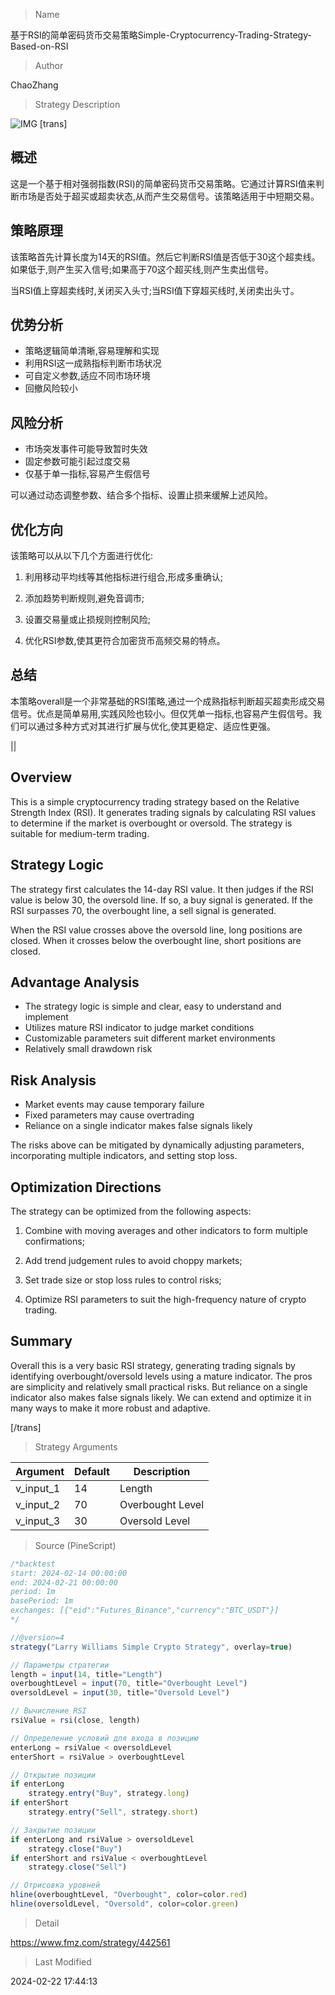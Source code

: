 
> Name

基于RSI的简单密码货币交易策略Simple-Cryptocurrency-Trading-Strategy-Based-on-RSI

> Author

ChaoZhang

> Strategy Description

![IMG](https://www.fmz.com/upload/asset/126196b66d531b680e5.png)
[trans]
## 概述

这是一个基于相对强弱指数(RSI)的简单密码货币交易策略。它通过计算RSI值来判断市场是否处于超买或超卖状态,从而产生交易信号。该策略适用于中短期交易。

## 策略原理

该策略首先计算长度为14天的RSI值。然后它判断RSI值是否低于30这个超卖线。如果低于,则产生买入信号;如果高于70这个超买线,则产生卖出信号。

当RSI值上穿超卖线时,关闭买入头寸;当RSI值下穿超买线时,关闭卖出头寸。

## 优势分析

- 策略逻辑简单清晰,容易理解和实现
- 利用RSI这一成熟指标判断市场状况
- 可自定义参数,适应不同市场环境
- 回撤风险较小

## 风险分析

- 市场突发事件可能导致暂时失效
- 固定参数可能引起过度交易
- 仅基于单一指标,容易产生假信号

可以通过动态调整参数、结合多个指标、设置止损来缓解上述风险。

## 优化方向

该策略可以从以下几个方面进行优化:

1. 利用移动平均线等其他指标进行组合,形成多重确认;

2. 添加趋势判断规则,避免音调市;

3. 设置交易量或止损规则控制风险;

4. 优化RSI参数,使其更符合加密货币高频交易的特点。

## 总结

本策略overall是一个非常基础的RSI策略,通过一个成熟指标判断超买超卖形成交易信号。优点是简单易用,实践风险也较小。但仅凭单一指标,也容易产生假信号。我们可以通过多种方式对其进行扩展与优化,使其更稳定、适应性更强。

||

## Overview

This is a simple cryptocurrency trading strategy based on the Relative Strength Index (RSI). It generates trading signals by calculating RSI values to determine if the market is overbought or oversold. The strategy is suitable for medium-term trading.

## Strategy Logic

The strategy first calculates the 14-day RSI value. It then judges if the RSI value is below 30, the oversold line. If so, a buy signal is generated. If the RSI surpasses 70, the overbought line, a sell signal is generated.

When the RSI value crosses above the oversold line, long positions are closed. When it crosses below the overbought line, short positions are closed.

## Advantage Analysis 

- The strategy logic is simple and clear, easy to understand and implement
- Utilizes mature RSI indicator to judge market conditions
- Customizable parameters suit different market environments  
- Relatively small drawdown risk

## Risk Analysis

- Market events may cause temporary failure
- Fixed parameters may cause overtrading  
- Reliance on a single indicator makes false signals likely

The risks above can be mitigated by dynamically adjusting parameters, incorporating multiple indicators, and setting stop loss.

## Optimization Directions

The strategy can be optimized from the following aspects:

1. Combine with moving averages and other indicators to form multiple confirmations;

2. Add trend judgement rules to avoid choppy markets;

3. Set trade size or stop loss rules to control risks;

4. Optimize RSI parameters to suit the high-frequency nature of crypto trading.

## Summary  

Overall this is a very basic RSI strategy, generating trading signals by identifying overbought/oversold levels using a mature indicator. The pros are simplicity and relatively small practical risks. But reliance on a single indicator also makes false signals likely. We can extend and optimize it in many ways to make it more robust and adaptive.

[/trans]

> Strategy Arguments



|Argument|Default|Description|
|----|----|----|
|v_input_1|14|Length|
|v_input_2|70|Overbought Level|
|v_input_3|30|Oversold Level|


> Source (PineScript)

``` javascript
/*backtest
start: 2024-02-14 00:00:00
end: 2024-02-21 00:00:00
period: 1m
basePeriod: 1m
exchanges: [{"eid":"Futures_Binance","currency":"BTC_USDT"}]
*/

//@version=4
strategy("Larry Williams Simple Crypto Strategy", overlay=true)

// Параметры стратегии
length = input(14, title="Length")
overboughtLevel = input(70, title="Overbought Level")
oversoldLevel = input(30, title="Oversold Level")

// Вычисление RSI
rsiValue = rsi(close, length)

// Определение условий для входа в позицию
enterLong = rsiValue < oversoldLevel
enterShort = rsiValue > overboughtLevel

// Открытие позиции
if enterLong
    strategy.entry("Buy", strategy.long)
if enterShort
    strategy.entry("Sell", strategy.short)

// Закрытие позиции
if enterLong and rsiValue > oversoldLevel
    strategy.close("Buy")
if enterShort and rsiValue < overboughtLevel
    strategy.close("Sell")

// Отрисовка уровней
hline(overboughtLevel, "Overbought", color=color.red)
hline(oversoldLevel, "Oversold", color=color.green)
```

> Detail

https://www.fmz.com/strategy/442561

> Last Modified

2024-02-22 17:44:13

